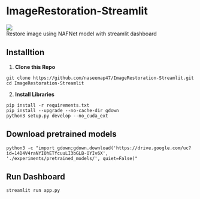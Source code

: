 # ImageRestoration-Streamlit
[<img src="https://img.shields.io/badge/Docker-Image-blue.svg?logo=docker">](<https://hub.docker.com/repository/docker/naseemap47/streamlit-nafnet>) <br>
Restore image using NAFNet model with streamlit dashboard

## Installtion
1. **Clone this Repo**
```
git clone https://github.com/naseemap47/ImageRestoration-Streamlit.git
cd ImageRestoration-Streamlit
```
2. **Install Libraries**
```
pip install -r requirements.txt
pip install --upgrade --no-cache-dir gdown
python3 setup.py develop --no_cuda_ext
```
## Download pretrained models
```
python3 -c "import gdown;gdown.download('https://drive.google.com/uc?id=14D4V4raNYIOhETfcuuLI3bGLB-OYIv6X', './experiments/pretrained_models/', quiet=False)"
```
## Run Dashboard
```
streamlit run app.py
```